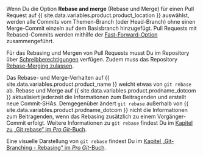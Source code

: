 Wenn Du die Option **Rebase and merge** (Rebase und Merge) für einen Pull Request auf {{ site.data.variables.product.product_location }} auswählst, werden alle Commits vom Themen-Branch (oder Head-Branch) ohne einen Merge-Commit einzeln auf dem Basisbranch hinzugefügt. Pull Requests mit Rebased-Commits werden mithilfe der [Fast-Forward-Option](https://git-scm.com/docs/git-merge#_fast_forward_merge) zusammengeführt.

Für das Rebasing und Mergen von Pull Requests musst Du im Repository über [Schreibberechtigungen](/articles/repository-permission-levels-for-an-organization/) verfügen. Zudem muss das Repository [Rebase-Merging zulassen](/articles/configuring-commit-rebasing-for-pull-requests/).

Das Rebase- und Merge-Verhalten auf {{ site.data.variables.product.product_name }} weicht etwas von `git rebase` ab. Rebase und Merge auf {{ site.data.variables.product.prodname_dotcom }} aktualisiert jederzeit die Informationen zum Beitragenden und erstellt neue Commit-SHAs. Demgegenüber ändert `git rebase` außerhalb von {{ site.data.variables.product.prodname_dotcom }} nicht die Informationen zum Beitragenden, wenn das Rebasing zusätzlich zu einem Vorgänger-Commit erfolgt. Weitere Informationen zu `git rebase` findest Du im [Kapitel zu „Git rebase“ im _Pro Git_-Buch](https://git-scm.com/docs/git-rebase).

Eine visuelle Darstellung von `git rebase` findest Du im [Kapitel „Git-Branching - Rebasing“ im _Pro Git_-Buch](https://git-scm.com/book/en/Git-Branching-Rebasing).
